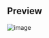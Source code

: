 ## Preview
![image](https://github.com/user-attachments/assets/1366865b-9f6e-490c-aa3f-9301b3c5dbeb)
